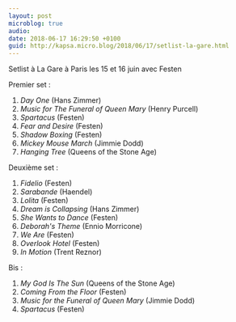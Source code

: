 ```yaml
---
layout: post
microblog: true
audio: 
date: 2018-06-17 16:29:50 +0100
guid: http://kapsa.micro.blog/2018/06/17/setlist-la-gare.html
---
```

Setlist à La Gare à Paris les 15 et 16 juin avec Festen

Premier set :
1. _Day One_ (Hans Zimmer)
2. _Music for The Funeral of Queen Mary_ (Henry Purcell)
3. _Spartacus_ (Festen)
4. _Fear and Desire_ (Festen)
5. _Shadow Boxing_ (Festen)
6. _Mickey Mouse March_ (Jimmie Dodd)
7. _Hanging Tree_ (Queens of the Stone Age)

Deuxième set :
1. _Fidelio_ (Festen)
2. _Sarabande_ (Haendel)
3. _Lolita_ (Festen)
4. _Dream is Collapsing_ (Hans Zimmer)
5. _She Wants to Dance_ (Festen)
6. _Deborah's Theme_ (Ennio Morricone)
7. _We Are_ (Festen)
8. _Overlook Hotel_ (Festen)
9. _In Motion_ (Trent Reznor)

Bis :
1. _My God Is The Sun_ (Queens of the Stone Age)
2. _Coming From the Floor_ (Festen)
3. _Music for the Funeral of Queen Mary_ (Jimmie Dodd)
4. _Spartacus_ (Festen)
